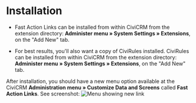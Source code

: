 # Installation

* Fast Action Links can be installed from within CiviCRM from the extension directory: **Administer menu » System Settings » Extensions**, on the "Add New" tab.

* For best results, you'll also want a copy of CiviRules installed.  CiviRules can be installed from within CiviCRM from the extension directory: **Administer menu » System Settings » Extensions**, on the "Add New" tab.

After installation, you should have a new menu option available at the CiviCRM **Administration menu » Customize Data and Screens** called **Fast Action Links**.  See screenshot:
![Menu showing new link](img/menu_image.png)
